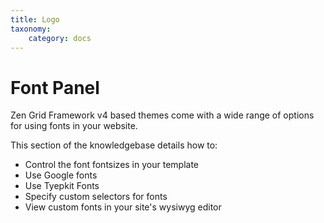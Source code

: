 ```yaml
---
title: Logo
taxonomy:
    category: docs
---
```


# Font Panel

Zen Grid Framework v4 based themes come with a wide range of options for using fonts in your website. 

This section of the knowledgebase details how to:

- Control the font fontsizes in your template
- Use Google fonts
- Use Tyepkit Fonts
- Specify custom selectors for fonts
- View custom fonts in your site's wysiwyg editor